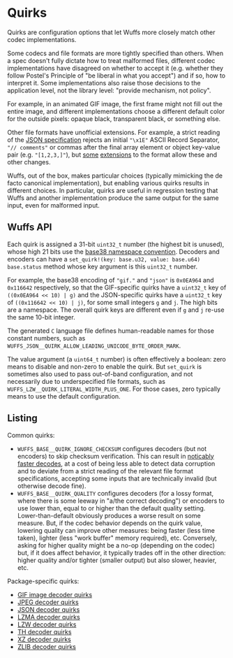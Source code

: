 # Quirks

Quirks are configuration options that let Wuffs more closely match other codec
implementations.

Some codecs and file formats are more tightly specified than others. When a
spec doesn't fully dictate how to treat malformed files, different codec
implementations have disagreed on whether to accept it (e.g. whether they
follow Postel's Principle of "be liberal in what you accept") and if so, how to
interpret it. Some implementations also raise those decisions to the
application level, not the library level: "provide mechanism, not policy".

For example, in an animated GIF image, the first frame might not fill out the
entire image, and different implementations choose a different default color
for the outside pixels: opaque black, transparent black, or something else.

Other file formats have unofficial extensions. For example, a strict reading of
the [JSON specification](https://json.org/) rejects an initial `"\x1E"` ASCII
Record Separator, `"// comments"` or commas after the final array element or
object key-value pair (e.g. `"[1,2,3,]"`), but
[some](https://www.ietf.org/rfc/rfc7464.txt) [extensions](https://json5.org) to
the format allow these and other changes.

Wuffs, out of the box, makes particular choices (typically mimicking the de
facto canonical implementation), but enabling various quirks results in
different choices. In particular, quirks are useful in regression testing that
Wuffs and another implementation produce the same output for the same input,
even for malformed input.


## Wuffs API

Each quirk is assigned a 31-bit `uint32_t` number (the highest bit is unused),
whose high 21 bits use the [base38 namespace
convention](/doc/note/base38-and-fourcc.md). Decoders and encoders can have a
`set_quirk!(key: base.u32, value: base.u64) base.status` method whose key
argument is this `uint32_t` number.

For example, the base38 encoding of `"gif."` and `"json"` is `0x0EA964` and
`0x116642` respectively, so that the GIF-specific quirks have a `uint32_t` key
of `((0x0EA964 << 10) | g)` and the JSON-specific quirks have a `uint32_t` key
of `((0x116642 << 10) | j)`, for some small integers `g` and `j`. The high bits
are a namespace. The overall quirk keys are different even if `g` and `j`
re-use the same 10-bit integer.

The generated `C` language file defines human-readable names for those constant
numbers, such as `WUFFS_JSON__QUIRK_ALLOW_LEADING_UNICODE_BYTE_ORDER_MARK`.

The value argument (a `uint64_t` number) is often effectively a boolean: zero
means to disable and non-zero to enable the quirk. But `set_quirk` is sometimes
also used to pass out-of-band configuration, and not necessarily due to
underspecified file formats, such as `WUFFS_LZW__QUIRK_LITERAL_WIDTH_PLUS_ONE`.
For those cases, zero typically means to use the default configuration.


## Listing

Common quirks:

- `WUFFS_BASE__QUIRK_IGNORE_CHECKSUM` configures decoders (but not encoders) to
  skip checksum verification. This can result in [noticably faster
  decodes](https://github.com/google/wuffs/commit/170a8104867fa818d329d85921012c922577c955),
  at a cost of being less able to detect data corruption and to deviate from a
  strict reading of the relevant file format specifications, accepting some
  inputs that are technically invalid (but otherwise decode fine).
- `WUFFS_BASE__QUIRK_QUALITY` configures decoders (for a lossy format, where
  there is some leeway in "a/the correct decoding") or encoders to use lower
  than, equal to or higher than the default quality setting. Lower-than-default
  obviously produces a worse result on some measure. But, if the codec behavior
  depends on the quirk value, lowering quality can improve other measures:
  being faster (less time taken), lighter (less "work buffer" memory required),
  etc. Conversely, asking for higher quality might be a no-op (depending on the
  codec) but, if it does affect behavior, it typically trades off in the other
  direction: higher quality and/or tighter (smaller output) but also slower,
  heavier, etc.

Package-specific quirks:

- [GIF image decoder quirks](/std/gif/decode_quirks.wuffs)
- [JPEG decoder quirks](/std/jpeg/decode_quirks.wuffs)
- [JSON decoder quirks](/std/json/decode_quirks.wuffs)
- [LZMA decoder quirks](/std/lzma/decode_quirks.wuffs)
- [LZW decoder quirks](/std/lzw/decode_quirks.wuffs)
- [TH decoder quirks](/std/thumbhash/decode_quirks.wuffs)
- [XZ decoder quirks](/std/xz/decode_quirks.wuffs)
- [ZLIB decoder quirks](/std/zlib/decode_quirks.wuffs)
